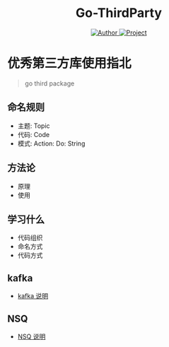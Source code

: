 <h1 align="center">Go-ThirdParty</h1>
<p align="center">
    <a href="https://github.com/wuxiaoxiaoshen">
        <img src="https://img.shields.io/badge/Author-wuxiaoxiaoshen-green" alt="Author">
        <img src="https://img.shields.io/badge/Project-GoThirdParty-red" alt="Project">
    </a>
</p>

# 优秀第三方库使用指北

> go third package


## 命名规则

- 主题: Topic
- 代码: Code
- 模式: Action: Do: String

## 方法论

- 原理
- 使用

## 学习什么

- 代码组织
- 命名方式
- 代码方式

## kafka

- [kafka 说明](README_KAFKA.md)

## NSQ

- [NSQ 说明](README_NSQ.md)
